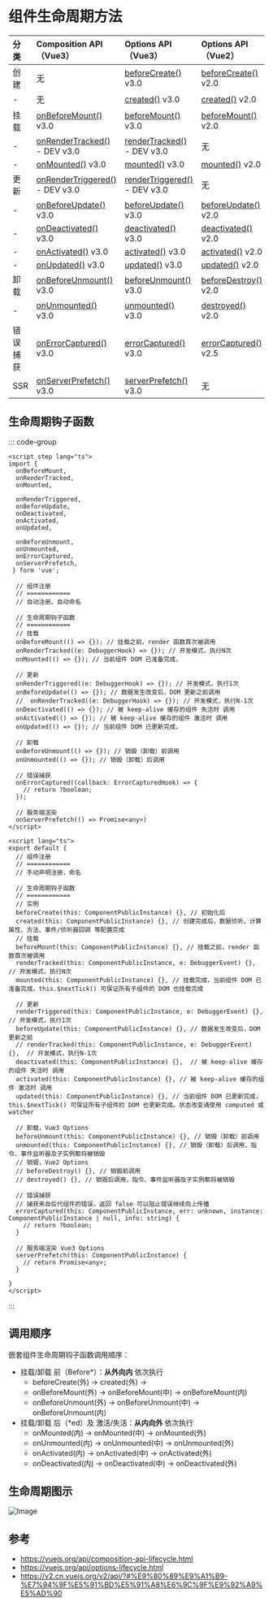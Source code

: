 # 组件生命周期方法

| 分类 | Composition API（Vue3） | Options API（Vue3） | Options API（Vue2）
| :--- | :---| :--- | :--- | 
| 创建 | 无 | [beforeCreate()](https://vuejs.org/api/options-lifecycle.html#beforecreate) v3.0 | [beforeCreate()](https://v2.cn.vuejs.org/v2/api/?#beforeCreate) v2.0 | 
| - | 无 | [created()](https://vuejs.org/api/options-lifecycle.html#created) v3.0 | [created()](https://v2.cn.vuejs.org/v2/api/?#created) v2.0 | 
| 挂载 | [onBeforeMount()](https://vuejs.org/api/composition-api-lifecycle.html#onbeforemount) v3.0 | [beforeMount()](https://vuejs.org/api/options-lifecycle.html#beforemount) v3.0 | [beforeMount()](https://v2.cn.vuejs.org/v2/api/?#beforeMount) v2.0 | 
| - | [onRenderTracked()](https://vuejs.org/api/composition-api-lifecycle.html#onrendertracked) - DEV v3.0 | [renderTracked()](https://vuejs.org/api/options-lifecycle.html#rendertracked) - DEV v3.0 | 无 | 
| - | [onMounted()](https://vuejs.org/api/composition-api-lifecycle.html#onmounted) v3.0 | [mounted()](https://vuejs.org/api/options-lifecycle.html#mounted) v3.0 | [mounted()](https://v2.cn.vuejs.org/v2/api/?#mounted) v2.0 | 
| 更新 | [onRenderTriggered()](https://vuejs.org/api/composition-api-lifecycle.html#onrendertriggered) - DEV v3.0 | [renderTriggered()](https://vuejs.org/api/options-lifecycle.html#rendertriggered) - DEV v3.0 | 无 | 
| - | [onBeforeUpdate()](https://vuejs.org/api/composition-api-lifecycle.html#onbeforeupdate) v3.0 | [beforeUpdate()](https://vuejs.org/api/options-lifecycle.html#beforeupdate) v3.0 | [beforeUpdate()](https://v2.cn.vuejs.org/v2/api/?#beforeUpdate) v2.0 | 
| - | [onDeactivated()](https://vuejs.org/api/composition-api-lifecycle.html#ondeactivated) v3.0 | [deactivated()](https://vuejs.org/api/options-lifecycle.html#deactivated) v3.0 | [deactivated()](https://v2.cn.vuejs.org/v2/api/?#deactivated) v2.0 | 
| - | [onActivated()](https://vuejs.org/api/composition-api-lifecycle.html#onactivated) v3.0 | [activated()](https://vuejs.org/api/options-lifecycle.html#activated) v3.0 | [activated()](https://v2.cn.vuejs.org/v2/api/?#activated) v2.0 | 
| - | [onUpdated()](https://vuejs.org/api/composition-api-lifecycle.html#onupdated) v3.0 | [updated()](https://vuejs.org/api/options-lifecycle.html#updated) v3.0 | [updated()](https://v2.cn.vuejs.org/v2/api/?#updated) v2.0 | 
| 卸载 | [onBeforeUnmount()](https://vuejs.org/api/composition-api-lifecycle.html#onbeforeunmount) v3.0 | [beforeUnmount()](https://vuejs.org/api/options-lifecycle.html#beforeunmount) v3.0 | [beforeDestroy()](https://v2.cn.vuejs.org/v2/api/?#beforeDestroy) v2.0 | 
| - | [onUnmounted()](https://vuejs.org/api/composition-api-lifecycle.html#onunmounted) v3.0 | [unmounted()](https://vuejs.org/api/options-lifecycle.html#unmounted) v3.0 | [destroyed()](https://v2.cn.vuejs.org/v2/api/?#destroyed) v2.0 | 
| 错误捕获 | [onErrorCaptured()](https://vuejs.org/api/composition-api-lifecycle.html#onerrorcaptured) v3.0 | [errorCaptured()](https://vuejs.org/api/options-lifecycle.html#errorcaptured) v3.0 | [errorCaptured()](https://v2.cn.vuejs.org/v2/api/?#errorCaptured) v2.5 | 
| SSR | [onServerPrefetch()](https://vuejs.org/api/composition-api-lifecycle.html#onserverprefetch) v3.0 | [serverPrefetch()](https://vuejs.org/api/options-lifecycle.html#serverprefetch) v3.0 | 无 | 

## 生命周期钩子函数

::: code-group

```vue [Composition API]
<script step lang="ts">
import { 
  onBeforeMount,
  onRenderTracked,
  onMounted,

  onRenderTriggered,
  onBeforeUpdate,
  onDeactivated,
  onActivated,
  onUpdated,

  onBeforeUnmount,
  onUnmounted,
  onErrorCaptured,
  onServerPrefetch,
 } form 'vue';

  // 组件注册
  // ============
  // 自动注册，自动命名

  // 生命周期钩子函数
  // ============
  // 挂载
  onBeforeMount(() => {}); // 挂载之前，render 函数首次被调用
  onRenderTracked((e: DebuggerHook) => {}); // 开发模式，执行N次
  onMounted(() => {}); // 当前组件 DOM 已准备完成，

  // 更新
  onRenderTriggered((e: DebuggerHook) => {}); // 开发模式，执行1次
  onBeforeUpdate(() => {}); // 数据发生改变后，DOM 更新之前调用
  //  onRenderTracked((e: DebuggerHook) => {}); // 开发模式，执行N-1次
  onDeactivated(() => {}); // 被 keep-alive 缓存的组件 失活时 调用
  onActivated(() => {}); // 被 keep-alive 缓存的组件 激活时 调用
  onUpdated(() => {}); // 当前组件 DOM 已更新完成，

  // 卸载
  onBeforeUnmount(() => {}); // 销毁（卸载）前调用
  onUnmounted(() => {}); // 销毁（卸载）后调用

  // 错误捕获
  onErrorCaptured((callback: ErrorCapturedHook) => {
    // return ?boolean;
  });

  // 服务端渲染
  onServerPrefetch(() => Promise<any>)
</script>
```

```vue [Options API]
<script lang="ts">
export default {
  // 组件注册
  // ============
  // 手动声明注册，命名

  // 生命周期钩子函数
  // ============
  // 实例
  beforeCreate(this: ComponentPublicInstance) {}, // 初始化后
  created(this: ComponentPublicInstance) {}, // 创建完成后，数据侦听、计算属性、方法、事件/侦听器回调 等配置完成
  // 挂载
  beforeMount(this: ComponentPublicInstance) {}, // 挂载之前，render 函数首次被调用
  renderTracked(this: ComponentPublicInstance, e: DebuggerEvent) {}, // 开发模式，执行N次
  mounted(this: ComponentPublicInstance) {}, // 挂载完成，当前组件 DOM 已准备完成，this.$nextTick() 可保证所有子组件的 DOM 也挂载完成

  // 更新
  renderTriggered(this: ComponentPublicInstance, e: DebuggerEvent) {}, // 开发模式，执行1次
  beforeUpdate(this: ComponentPublicInstance) {}, // 数据发生改变后，DOM 更新之前
  // renderTracked(this: ComponentPublicInstance, e: DebuggerEvent) {},  // 开发模式，执行N-1次
  deactivated(this: ComponentPublicInstance) {},  // 被 keep-alive 缓存的组件 失活时 调用
  activated(this: ComponentPublicInstance) {}, // 被 keep-alive 缓存的组件 激活时 调用
  updated(this: ComponentPublicInstance) {}, // 当前组件 DOM 已更新完成，this.$nextTick() 可保证所有子组件的 DOM 也更新完成。状态改变请使用 computed 或 watcher 

  // 卸载，Vue3 Options
  beforeUnmount(this: ComponentPublicInstance) {}, // 销毁（卸载）前调用
  unmounted(this: ComponentPublicInstance) {}, // 销毁（卸载）后调用，指令、事件监听器及子实例都将被销毁
  // 销毁，Vue2 Options
  // beforeDestroy() {}, // 销毁前调用
  // destroyed() {}, // 销毁后调用，指令、事件监听器及子实例都将被销毁

  // 错误捕获
  // 捕获来自后代组件的错误，返回 false 可以阻止错误继续向上传播
  errorCaptured(this: ComponentPublicInstance, err: unknown, instance: ComponentPublicInstance | null, info: string) {
    // return ?boolean;
  }

  // 服务端渲染 Vue3 Options
  serverPrefetch(this: ComponentPublicInstance) {
    // return Promise<any>;
  }

}
</script>
```

:::

## 调用顺序

嵌套组件生命周期钩子函数调用顺序：

- 挂载/卸载 前（Before*）：**从外向内** 依次执行
  - beforeCreate(外) -> created(外) ->
  - onBeforeMount(外) -> onBeforeMount(中) -> onBeforeMount(内)
  - onBeforeUnmount(外) -> onBeforeUnmount(中) -> onBeforeUnmount(内)
- 挂载/卸载 后（*ed）及 激活/失活：**从内向外** 依次执行
  - onMounted(内) -> onMounted(中) -> onMounted(外)
  - onUnmounted(内) -> onUnmounted(中) -> onUnmounted(外)
  - onActivated(内) -> onActivated(中) -> onActivated(外)
  - onDeactivated(内) -> onDeactivated(中) -> onDeactivated(外)

## 生命周期图示

![Image](/lifecycle.png)


## 参考

- https://vuejs.org/api/composition-api-lifecycle.html
- https://vuejs.org/api/options-lifecycle.html
- https://v2.cn.vuejs.org/v2/api/?#%E9%80%89%E9%A1%B9-%E7%94%9F%E5%91%BD%E5%91%A8%E6%9C%9F%E9%92%A9%E5%AD%90
